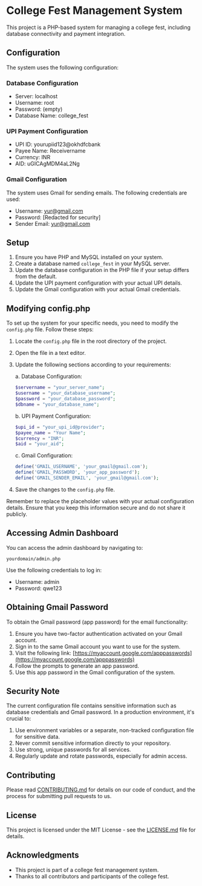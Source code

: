 # College Fest Management System

This project is a PHP-based system for managing a college fest, including database connectivity and payment integration.

## Configuration

The system uses the following configuration:

### Database Configuration

- Server: localhost
- Username: root
- Password: (empty)
- Database Name: college_fest

### UPI Payment Configuration

- UPI ID: yourupiid123@okhdfcbank
- Payee Name: Receivername
- Currency: INR
- AID: uGICAgMDM4aL2Ng

### Gmail Configuration

The system uses Gmail for sending emails. The following credentials are used:

- Username: yur@gmail.com
- Password: [Redacted for security]
- Sender Email: yur@gmail.com

## Setup

1. Ensure you have PHP and MySQL installed on your system.
2. Create a database named `college_fest` in your MySQL server.
3. Update the database configuration in the PHP file if your setup differs from the default.
4. Update the UPI payment configuration with your actual UPI details.
5. Update the Gmail configuration with your actual Gmail credentials.

## Modifying config.php

To set up the system for your specific needs, you need to modify the `config.php` file. Follow these steps:

1. Locate the `config.php` file in the root directory of the project.
2. Open the file in a text editor.
3. Update the following sections according to your requirements:

   a. Database Configuration:
   ```php
   $servername = "your_server_name";
   $username = "your_database_username";
   $password = "your_database_password";
   $dbname = "your_database_name";
   ```

   b. UPI Payment Configuration:
   ```php
   $upi_id = "your_upi_id@provider";
   $payee_name = "Your Name";
   $currency = "INR";
   $aid = "your_aid";
   ```

   c. Gmail Configuration:
   ```php
   define('GMAIL_USERNAME', 'your_gmail@gmail.com');
   define('GMAIL_PASSWORD', 'your_app_password');
   define('GMAIL_SENDER_EMAIL', 'your_gmail@gmail.com');
   ```

4. Save the changes to the `config.php` file.

Remember to replace the placeholder values with your actual configuration details. Ensure that you keep this information secure and do not share it publicly.

## Accessing Admin Dashboard

You can access the admin dashboard by navigating to:

```
yourdomain/admin.php
```

Use the following credentials to log in:

- Username: admin
- Password: qwe123

## Obtaining Gmail Password

To obtain the Gmail password (app password) for the email functionality:

1. Ensure you have two-factor authentication activated on your Gmail account.
2. Sign in to the same Gmail account you want to use for the system.
3. Visit the following link:
   [https://myaccount.google.com/apppasswords](https://myaccount.google.com/apppasswords)
4. Follow the prompts to generate an app password.
5. Use this app password in the Gmail configuration of the system.

## Security Note

The current configuration file contains sensitive information such as database credentials and Gmail password. In a production environment, it's crucial to:

1. Use environment variables or a separate, non-tracked configuration file for sensitive data.
2. Never commit sensitive information directly to your repository.
3. Use strong, unique passwords for all services.
4. Regularly update and rotate passwords, especially for admin access.

## Contributing

Please read [CONTRIBUTING.md](CONTRIBUTING.md) for details on our code of conduct, and the process for submitting pull requests to us.

## License

This project is licensed under the MIT License - see the [LICENSE.md](LICENSE.md) file for details.

## Acknowledgments

* This project is part of a college fest management system.
* Thanks to all contributors and participants of the college fest.
